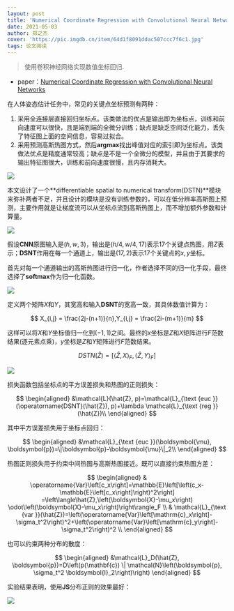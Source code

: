 ```yaml
---
layout: post
title: 'Numerical Coordinate Regression with Convolutional Neural Networks'
date: 2021-05-03
author: 郑之杰
cover: 'https://pic.imgdb.cn/item/64d1f8091ddac507ccc7f6c1.jpg'
tags: 论文阅读
---
```


> 使用卷积神经网络实现数值坐标回归.

- paper：[Numerical Coordinate Regression with Convolutional Neural Networks](https://arxiv.org/abs/1801.07372)

在人体姿态估计任务中，常见的关键点坐标预测有两种：
1. 采用全连接层直接回归坐标点。该类做法的优点是输出即为坐标点，训练和前向速度可以很快，且是端到端的全微分训练；缺点是缺乏空间泛化能力，丢失了特征图上面的空间信息，容易过拟合。
2. 采用预测高斯热图方式，然后**argmax**找出峰值对应的索引即为坐标点。该类做法优点是精度通常较高；缺点是不是一个全微分的模型，并且由于其要求的输出特征图很大，训练和前向速度很慢，且内存消耗大。

![](https://pic.imgdb.cn/item/64d1fa041ddac507cccd50b4.jpg)

本文设计了一个**differentiable spatial to numerical transform(DSTN)**模块来弥补两者不足，并且设计的模块是没有训练参数的，可以在低分辨率高斯图上预测，主要作用就是让梯度流可以从坐标点流到高斯热图上，而不增加额外参数和计算量。

![](https://pic.imgdb.cn/item/64d1f9b91ddac507cccc9a12.jpg)

假设**CNN**原图输入是$(h,w,3)$，输出是$(h/4,w/4,17)$表示$17$个关键点热图，用$Z$表示；**DSNT**作用在每一个通道上，输出是$(17,2)$表示$17$个关键点的$x,y$坐标。

首先对每一个通道输出的高斯热图进行归一化，作者选择不同的归一化手段，最终选择了**softmax**作为归一化函数。

![](https://pic.imgdb.cn/item/64d1fb211ddac507ccd02dac.jpg)

定义两个矩阵$X$和$Y$，其宽高和输入**DSNT**的宽高一致，其具体数值计算为：

$$
X_{i,j} = \frac{2j-(n+1)}{n},Y_{i,j} = \frac{2i-(m+1)}{m}
$$

这样可以将$X$和$Y$坐标值归一化到$(-1,1)$之间。最终的$x$坐标是$Z$和$X$矩阵进行$F$范数结果(逐元素点乘)，$y$坐标是$Z$和$Y$矩阵进行$F$范数结果。

$$
DSTN(\hat{Z}) = \left[ \langle \hat{Z},X\rangle_F, \langle\hat{Z},Y\rangle_F\right]
$$

![](https://pic.imgdb.cn/item/64d1fd1e1ddac507ccd53479.jpg)

损失函数包括坐标点的平方误差损失和热图的正则损失：

$$
\begin{aligned}
&\mathcal{L}(\hat{Z}, p)=\mathcal{L}_{\text {euc }}(\operatorname{DSNT}(\hat{Z}), p)+\lambda \mathcal{L}_{\text {reg }}(\hat{Z})\\
\end{aligned}
$$

其中平方误差损失用于坐标点回归：

$$
\begin{aligned}
&\mathcal{L}_{\text {euc }}(\boldsymbol{\mu}, \boldsymbol{p})=\|\boldsymbol{p}-\boldsymbol{\mu}\|_2\\
\end{aligned}
$$

热图正则损失用于约束中间热图与高斯热图接近。既可以直接约束热图方差：

$$
\begin{aligned}
& \operatorname{Var}\left[c_x\right]=\mathbb{E}\left[\left(c_x-\mathbb{E}\left[c_x\right]\right)^2\right] =\left\langle\hat{Z},\left(\boldsymbol{X}-\mu_x\right) \odot\left(\boldsymbol{X}-\mu_x\right)\right\rangle_F \\
& \mathcal{L}_{\text {var }}(\hat{Z})=\left(\operatorname{Var}\left[\mathrm{c}_x\right]-\sigma_t^2\right)^2+\left(\operatorname{Var}\left[\mathrm{c}_y\right]-\sigma_t^2\right)^2 \\
\end{aligned}
$$

也可以约束两种分布的散度：

$$
\begin{aligned}
&\mathcal{L}_D(\hat{Z}, \boldsymbol{p})=D\left(p(\mathbf{c}) \| \mathcal{N}\left(\boldsymbol{p}, \sigma_t^2 \boldsymbol{I}_2\right)\right)
\end{aligned}
$$

实验结果表明，使用**JS**分布正则的效果最好：

![](https://pic.imgdb.cn/item/64d2001a1ddac507ccdd2725.jpg)